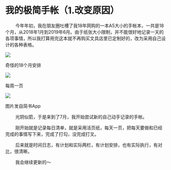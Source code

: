 
# 我的极简手帐（1.改变原因）

        今年年初，我在朋友圈吐槽了我18年网购的一本A5大小的手帐本，一共是18个月，从2018年1月到2019年6月。由于纸张大小限制，并不能很好地记录一天的各项事情，所以我打算用完这本就不再购买文具店里已定制好的，改为采用自己设计的各种表格。

![](http://upload-images.jianshu.io/upload_images/3910675-1db9490ea88d54bb.jpg?imageMogr2/auto-orient/strip%7CimageView2/2/w/1080/q/50)  

奇怪的18个月安排

![](http://upload-images.jianshu.io/upload_images/3910675-34611d9cc8db869f.jpg?imageMogr2/auto-orient/strip%7CimageView2/2/w/1080/q/50)  

每周一页

![](http://upload-images.jianshu.io/upload_images/3910675-914ab8655a6aa145.jpg?imageMogr2/auto-orient/strip%7CimageView2/2/w/1080/q/50)  

图片发自简书App

        光阴似箭，于是来到了7月，我开始尝试新的自己动手记录的手帐。

        刚开始就是记录每日清单，就是采用活页纸，每天一页，把每天要做和已经完成的事情写下来，完成了打勾，没完成打叉。

        后来就是时间日志，有计划和实际两栏，有计划安排，也有实际执行，有对比，很清晰。

        我会继续更新的～